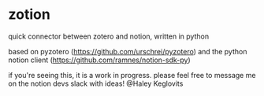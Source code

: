 # zotion
quick connector between zotero and notion, written in python

based on pyzotero (https://github.com/urschrei/pyzotero) and the python notion client (https://github.com/ramnes/notion-sdk-py)

if you're seeing this, it is a work in progress. please feel free to message me on the notion devs slack with ideas! @Haley Keglovits
